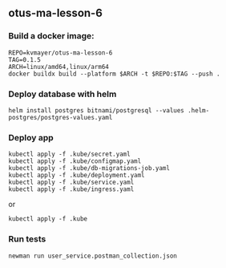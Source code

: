 otus-ma-lesson-6
---

### Build a docker image:

```shell
REPO=kvmayer/otus-ma-lesson-6
TAG=0.1.5
ARCH=linux/amd64,linux/arm64
docker buildx build --platform $ARCH -t $REPO:$TAG --push .
```

### Deploy database with helm

```shell
helm install postgres bitnami/postgresql --values .helm-postgres/postgres-values.yaml
```

### Deploy app
```shell
kubectl apply -f .kube/secret.yaml
kubectl apply -f .kube/configmap.yaml
kubectl apply -f .kube/db-migrations-job.yaml
kubectl apply -f .kube/deployment.yaml
kubectl apply -f .kube/service.yaml
kubectl apply -f .kube/ingress.yaml
```
or
```shell
kubectl apply -f .kube
```

### Run tests
```shell
newman run user_service.postman_collection.json
```